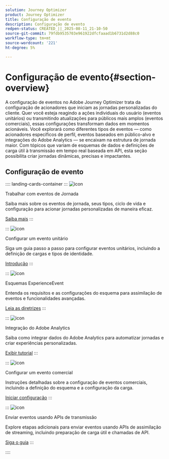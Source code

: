 ```yaml
---
solution: Journey Optimizer
product: Journey Optimizer
title: Configuração de evento
description: Configuração de evento
redpen-status: CREATED_||_2025-08-11_21-10-50
source-git-commit: 79fdb9535703e961922dfcfaaad1b6731d2d88c0
workflow-type: tm+mt
source-wordcount: '221'
ht-degree: 5%

---
```



# Configuração de evento{#section-overview}

A configuração de eventos no Adobe Journey Optimizer trata da configuração de acionadores que iniciam as jornadas personalizadas do cliente. Quer você esteja reagindo a ações individuais do usuário (eventos unitários) ou transmitindo atualizações para públicos mais amplos (eventos comerciais), essas configurações transformam dados em momentos acionáveis. Você explorará como diferentes tipos de eventos — como acionadores específicos de perfil, eventos baseados em público-alvo e integrações do Adobe Analytics — se encaixam na estrutura de jornada maior. Com tópicos que variam de esquemas de dados e definições de carga útil à transmissão em tempo real baseada em API, esta seção possibilita criar jornadas dinâmicas, precisas e impactantes.

## Configuração de evento

:::: landing-cards-container
:::
![icon](https://cdn.experienceleague.adobe.com/icons/book.svg?lang=pt-BR)

Trabalhar com eventos de Jornada

Saiba mais sobre os eventos de jornada, seus tipos, ciclo de vida e configuração para acionar jornadas personalizadas de maneira eficaz.

[Saiba mais](../using/event/about-events.md)
:::

:::
![icon](https://cdn.experienceleague.adobe.com/icons/circle-play.svg?lang=pt-BR)

Configurar um evento unitário

Siga um guia passo a passo para configurar eventos unitários, incluindo a definição de cargas e tipos de identidade.

[Introdução](../using/event/about-creating.md)
:::

:::
![icon](https://cdn.experienceleague.adobe.com/icons/code-branch.svg?lang=pt-BR)

Esquemas ExperienceEvent

Entenda os requisitos e as configurações do esquema para assimilação de eventos e funcionalidades avançadas.

[Leia as diretrizes](../using/event/experience-event-schema.md)
:::

:::
![icon](https://cdn.experienceleague.adobe.com/icons/chart-line.svg?lang=pt-BR)

Integração do Adobe Analytics

Saiba como integrar dados do Adobe Analytics para automatizar jornadas e criar experiências personalizadas.

[Exibir tutorial](../using/event/about-analytics.md)
:::

:::
![icon](https://cdn.experienceleague.adobe.com/icons/list-check.svg?lang=pt-BR)

Configurar um evento comercial

Instruções detalhadas sobre a configuração de eventos comerciais, incluindo a definição do esquema e a configuração da carga.

[Iniciar configuração](../using/event/about-creating-business.md)
:::

:::
![icon](https://cdn.experienceleague.adobe.com/icons/gear.svg?lang=pt-BR)

Enviar eventos usando APIs de transmissão

Explore etapas adicionais para enviar eventos usando APIs de assimilação de streaming, incluindo preparação de carga útil e chamadas de API.

[Siga o guia](../using/event/additional-steps-to-send-events-to-journey.md)
:::

::::
